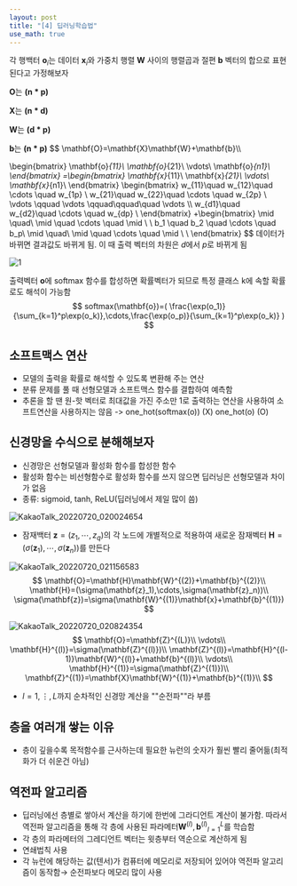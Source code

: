 ```yaml
---
layout: post
title: "[4] 딥러닝학습법"
use_math: true
---
```


각 행백터 $\mathbf{o}_i$는 데이터 $\mathbf{x}_i$와 가중치 행렬 $\mathbf{W}$ 사이의 행렬곱과 절편 $\mathbf{b}$ 벡터의 합으로 표현된다고 가정해보자



$\mathbf{O}$는 $\mathbf{(n*p)}$

$\mathbf{X}$는 $\mathbf{(n*d)}$

$\mathbf{W}$는 $\mathbf{(d*p)}$

$\mathbf{b}$는 $\mathbf{(n*p)}$
$$
\mathbf{O}=\mathbf{X}\mathbf{W}+\mathbf{b}\\\\

\begin{bmatrix}
\mathbf{o}_{11}\\
\mathbf{o}_{21}\\
\vdots\\
\mathbf{o}_{n1}\\
\end{bmatrix}
=\begin{bmatrix}
\mathbf{x}_{11}\\
\mathbf{x}_{21}\\
\vdots\\
\mathbf{x}_{n1}\\
\end{bmatrix}
\begin{bmatrix}
w_{11}\quad w_{12}\quad \cdots \quad w_{1p} \\
w_{21}\quad w_{22}\quad \cdots \quad w_{2p} \\
\vdots \qquad \vdots \qquad\qquad\quad \vdots \\\ 
w_{d1}\quad w_{d2}\quad \cdots \quad w_{dp} \\
\end{bmatrix}
+\begin{bmatrix}
\mid \quad\ \mid \quad \cdots \quad \mid \ \\
b_1 \quad b_2 \quad \cdots \quad b_p\\
\mid \quad\ \mid \quad \cdots \quad \mid \ \\
\end{bmatrix}
$$
데이터가 바뀌면 결과값도 바뀌게 됨. 이 때 출력 벡터의 차원은 $d$에서 $p$로 바뀌게 됨

![1](C:\Users\서장원\Desktop\1.jpg)



출력벡터 $\mathbf{o}$에 softmax 함수를 합성하면 확률벡터가 되므로 특정 클래스 k에 속할 확률로도 해석이 가능함
$$
softmax(\mathbf{o})=( \frac{\exp(o_1)}{\sum_{k=1}^p\exp(o_k)},\cdots,\frac{\exp(o_p)}{\sum_{k=1}^p\exp(o_k)} )
$$


## 소프트맥스 연산

- 모델의 출력을 확률로 해석할 수 있도록 변환해 주는 연산
- 분류 문제를 풀 때 선형모델과 소프트맥스 함수를 결합하여 예측함
- 추론을 할 땐 원-핫 벡터로 최대값을 가진 주소만 1로 출력하는 연산을 사용하여 소프트연산을 사용하지는 않음 -> one_hot(softmax(o))   (X)     one_hot(o)   (O)

## 신경망을 수식으로 분해해보자

- 신경망은 선형모델과 활성화 함수를 합성한 함수
- 활성화 함수는 비선형함수로 활성화 함수를 쓰지 않으면 딥러닝은 선형모델과 차이가 없음
- 종류: sigmoid, tanh, ReLU(딥러닝에서 제일 많이 씀)

![KakaoTalk_20220720_020024654](C:\Users\서장원\Desktop\KakaoTalk_20220720_020024654.jpg)

- 잠재백터 $\mathbf{z}=(z_1,\cdots ,z_q)$의 각 노드에 개별적으로 적용하여 새로운 잠재벡터 $\mathbf{H}=(\sigma(\mathbf{z}_1), \cdots, \sigma(\mathbf{z}_n))$를 만든다



![KakaoTalk_20220720_021156583](C:\Users\서장원\Desktop\KakaoTalk_20220720_021156583.jpg)
$$
\mathbf{O}=\mathbf{H}\mathbf{W}^{(2)}+\mathbf{b}^{(2)}\\
\mathbf{H}=(\sigma(\mathbf{z}_1),\cdots,\sigma(\mathbf{z}_n))\\
\sigma(\mathbf{z})=\sigma(\mathbf{W}^{(1)}\mathbf{x}+\mathbf{b}^{(1)})
$$


![KakaoTalk_20220720_020824354](C:\Users\서장원\Desktop\KakaoTalk_20220720_020824354.jpg)
$$
\mathbf{O}=\mathbf{Z}^{(L)}\\
\vdots\\
\mathbf{H}^{(l)}=\sigma(\mathbf{Z}^{(l)})\\
\mathbf{Z}^{(l)}=\mathbf{H}^{(l-1)}\mathbf{W}^{(l)}+\mathbf{b}^{(l)}\\
\vdots\\
\mathbf{H}^{(1)}=\sigma(\mathbf{Z}^{(1)})\\
\mathbf{Z}^{(1)}=\mathbf{X}\mathbf{W}^{(1)}+\mathbf{b}^{(1)}\\
$$

- $l=1,\vdots,L$까지 순차적인 신경망 계산을 ""순전파""라 부름



## 층을 여러개 쌓는 이유

- 층이 깊을수록 목적함수를 근사하는데 필요한 뉴런의 숫자가 훨씬 빨리 줄어듦(최적화가 더 쉬운건 아님)

## 역전파 알고리즘

- 딥러닝에선 층별로 쌓아서 계산을 하기에 한번에 그라디언트 계산이 불가함. 따라서 역전파 알고리즘을 통해 각 층에 사용된 파라메터${\mathbf{W}^{(l)}, \mathbf{b}^{(l)}}_{l=1}^{L}$를 학습함
- 각 층의 파라메터의 그레디언트 벡터는 윗층부터 역순으로 계산하게 됨
- 연쇄법칙 사용
- 각 뉴런에 해당하는 값(텐서)가 컴퓨터에 메모리로 저장되어 있어야 역전파 알고리즘이 동작함$\rightarrow$ 순전파보다 메모리 많이 사용
